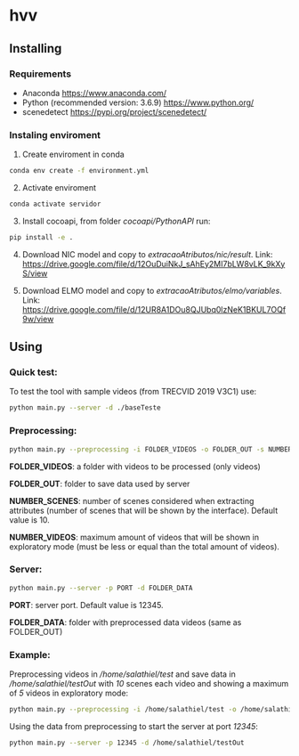 # hvv

## Installing

### Requirements
* Anaconda https://www.anaconda.com/
* Python (recommended version: 3.6.9) https://www.python.org/
* scenedetect https://pypi.org/project/scenedetect/

### Instaling enviroment

1. Create enviroment in conda

```bash
conda env create -f environment.yml
```

2. Activate enviroment

```bash
conda activate servidor
```

3. Install cocoapi, from folder *cocoapi/PythonAPI* run:

```bash
pip install -e .
```

4. Download NIC model and copy to *extracaoAtributos/nic/result*. Link: https://drive.google.com/file/d/12OuDuiNkJ_sAhEy2MI7bLW8vLK_9kXyS/view

5. Download ELMO model and copy to *extracaoAtributos/elmo/variables*. Link:
https://drive.google.com/file/d/12UR8A1DOu8QJUbq0lzNeK1BKUL7OQf9w/view

## Using

### Quick test:

To test the tool with sample videos (from TRECVID 2019 V3C1) use:

```bash
python main.py --server -d ./baseTeste
```
### Preprocessing:

```bash
python main.py --preprocessing -i FOLDER_VIDEOS -o FOLDER_OUT -s NUMBER_SCENES -n NUMBER_VIDEOS --verbose
```

**FOLDER_VIDEOS**: a folder with videos to be processed (only videos)

**FOLDER_OUT**: folder to save data used by server

**NUMBER_SCENES**: number of scenes considered when extracting attributes (number of scenes that will be shown by the interface). Default value is 10.

**NUMBER_VIDEOS**: maximum amount of videos that will be shown in exploratory mode (must be less or equal than the total amount of videos).

### Server:

```bash
python main.py --server -p PORT -d FOLDER_DATA
```

**PORT**: server port. Default value is 12345.

**FOLDER_DATA**: folder with preprocessed data videos (same as FOLDER_OUT)


### Example:

Preprocessing videos in */home/salathiel/test* and save data in */home/salathiel/testOut* with *10* scenes each video and showing a maximum of *5* videos in exploratory mode:

```bash
python main.py --preprocessing -i /home/salathiel/test -o /home/salathiel/testOut -s 10 -n 5 --verbose
```

Using the data from preprocessing to start the server at port *12345*:

```bash
python main.py --server -p 12345 -d /home/salathiel/testOut
```
